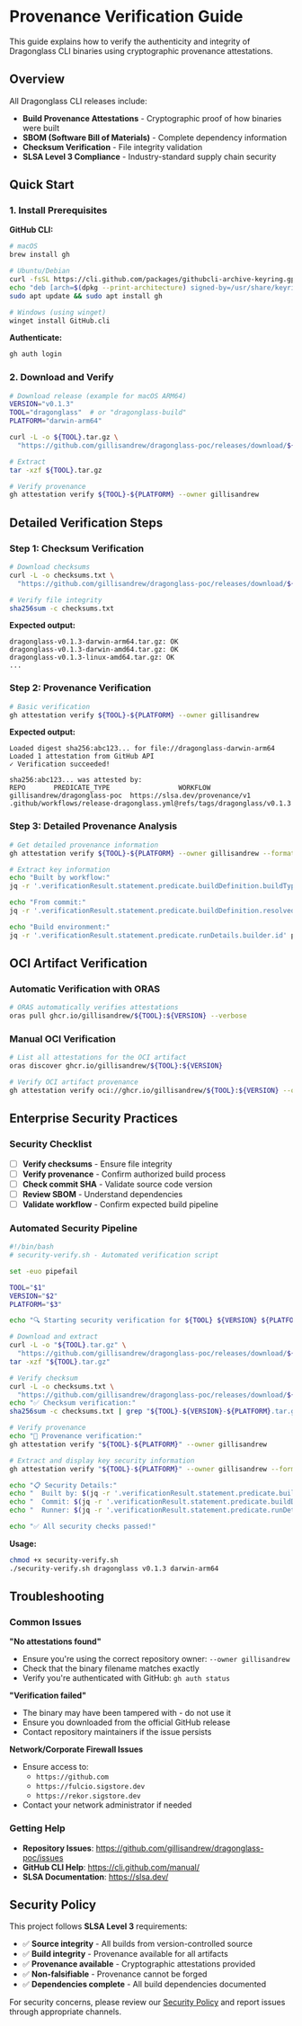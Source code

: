 # Provenance Verification Guide

This guide explains how to verify the authenticity and integrity of Dragonglass CLI binaries using cryptographic provenance attestations.

## Overview

All Dragonglass CLI releases include:

- **Build Provenance Attestations** - Cryptographic proof of how binaries were built
- **SBOM (Software Bill of Materials)** - Complete dependency information
- **Checksum Verification** - File integrity validation
- **SLSA Level 3 Compliance** - Industry-standard supply chain security

## Quick Start

### 1. Install Prerequisites

**GitHub CLI:**

```bash
# macOS
brew install gh

# Ubuntu/Debian
curl -fsSL https://cli.github.com/packages/githubcli-archive-keyring.gpg | sudo dd of=/usr/share/keyrings/githubcli-archive-keyring.gpg
echo "deb [arch=$(dpkg --print-architecture) signed-by=/usr/share/keyrings/githubcli-archive-keyring.gpg] https://cli.github.com/packages stable main" | sudo tee /etc/apt/sources.list.d/github-cli.list > /dev/null
sudo apt update && sudo apt install gh

# Windows (using winget)
winget install GitHub.cli
```

**Authenticate:**

```bash
gh auth login
```

### 2. Download and Verify

```bash
# Download release (example for macOS ARM64)
VERSION="v0.1.3"
TOOL="dragonglass"  # or "dragonglass-build"
PLATFORM="darwin-arm64"

curl -L -o ${TOOL}.tar.gz \
  "https://github.com/gillisandrew/dragonglass-poc/releases/download/${TOOL}/${VERSION}/${TOOL}-${VERSION}-${PLATFORM}.tar.gz"

# Extract
tar -xzf ${TOOL}.tar.gz

# Verify provenance
gh attestation verify ${TOOL}-${PLATFORM} --owner gillisandrew
```

## Detailed Verification Steps

### Step 1: Checksum Verification

```bash
# Download checksums
curl -L -o checksums.txt \
  "https://github.com/gillisandrew/dragonglass-poc/releases/download/${TOOL}/${VERSION}/checksums.txt"

# Verify file integrity
sha256sum -c checksums.txt
```

**Expected output:**

```
dragonglass-v0.1.3-darwin-arm64.tar.gz: OK
dragonglass-v0.1.3-darwin-amd64.tar.gz: OK
dragonglass-v0.1.3-linux-amd64.tar.gz: OK
...
```

### Step 2: Provenance Verification

```bash
# Basic verification
gh attestation verify ${TOOL}-${PLATFORM} --owner gillisandrew
```

**Expected output:**

```
Loaded digest sha256:abc123... for file://dragonglass-darwin-arm64
Loaded 1 attestation from GitHub API
✓ Verification succeeded!

sha256:abc123... was attested by:
REPO       PREDICATE_TYPE                 WORKFLOW                                   
gillisandrew/dragonglass-poc  https://slsa.dev/provenance/v1  .github/workflows/release-dragonglass.yml@refs/tags/dragonglass/v0.1.3
```

### Step 3: Detailed Provenance Analysis

```bash
# Get detailed provenance information
gh attestation verify ${TOOL}-${PLATFORM} --owner gillisandrew --format json > provenance.json

# Extract key information
echo "Built by workflow:" 
jq -r '.verificationResult.statement.predicate.buildDefinition.buildType' provenance.json

echo "From commit:"
jq -r '.verificationResult.statement.predicate.buildDefinition.resolvedDependencies[0].digest' provenance.json

echo "Build environment:"
jq -r '.verificationResult.statement.predicate.runDetails.builder.id' provenance.json
```

## OCI Artifact Verification

### Automatic Verification with ORAS

```bash
# ORAS automatically verifies attestations
oras pull ghcr.io/gillisandrew/${TOOL}:${VERSION} --verbose
```

### Manual OCI Verification

```bash
# List all attestations for the OCI artifact
oras discover ghcr.io/gillisandrew/${TOOL}:${VERSION}

# Verify OCI artifact provenance
gh attestation verify oci://ghcr.io/gillisandrew/${TOOL}:${VERSION} --owner gillisandrew
```

## Enterprise Security Practices

### Security Checklist

- [ ] **Verify checksums** - Ensure file integrity
- [ ] **Verify provenance** - Confirm authorized build process
- [ ] **Check commit SHA** - Validate source code version
- [ ] **Review SBOM** - Understand dependencies
- [ ] **Validate workflow** - Confirm expected build pipeline

### Automated Security Pipeline

```bash
#!/bin/bash
# security-verify.sh - Automated verification script

set -euo pipefail

TOOL="$1"
VERSION="$2"
PLATFORM="$3"

echo "🔍 Starting security verification for ${TOOL} ${VERSION} ${PLATFORM}"

# Download and extract
curl -L -o "${TOOL}.tar.gz" \
  "https://github.com/gillisandrew/dragonglass-poc/releases/download/${TOOL}/${VERSION}/${TOOL}-${VERSION}-${PLATFORM}.tar.gz"
tar -xzf "${TOOL}.tar.gz"

# Verify checksum
curl -L -o checksums.txt \
  "https://github.com/gillisandrew/dragonglass-poc/releases/download/${TOOL}/${VERSION}/checksums.txt"
echo "✅ Checksum verification:"
sha256sum -c checksums.txt | grep "${TOOL}-${VERSION}-${PLATFORM}.tar.gz"

# Verify provenance
echo "🔐 Provenance verification:"
gh attestation verify "${TOOL}-${PLATFORM}" --owner gillisandrew

# Extract and display key security information
gh attestation verify "${TOOL}-${PLATFORM}" --owner gillisandrew --format json > provenance.json

echo "📋 Security Details:"
echo "  Built by: $(jq -r '.verificationResult.statement.predicate.buildDefinition.buildType' provenance.json)"
echo "  Commit: $(jq -r '.verificationResult.statement.predicate.buildDefinition.resolvedDependencies[0].digest' provenance.json)"
echo "  Runner: $(jq -r '.verificationResult.statement.predicate.runDetails.builder.id' provenance.json)"

echo "✅ All security checks passed!"
```

**Usage:**

```bash
chmod +x security-verify.sh
./security-verify.sh dragonglass v0.1.3 darwin-arm64
```

## Troubleshooting

### Common Issues

**"No attestations found"**

- Ensure you're using the correct repository owner: `--owner gillisandrew`
- Check that the binary filename matches exactly
- Verify you're authenticated with GitHub: `gh auth status`

**"Verification failed"**

- The binary may have been tampered with - do not use it
- Ensure you downloaded from the official GitHub release
- Contact repository maintainers if the issue persists

**Network/Corporate Firewall Issues**

- Ensure access to:
  - `https://github.com`
  - `https://fulcio.sigstore.dev`
  - `https://rekor.sigstore.dev`
- Contact your network administrator if needed

### Getting Help

- **Repository Issues**: <https://github.com/gillisandrew/dragonglass-poc/issues>
- **GitHub CLI Help**: <https://cli.github.com/manual/>
- **SLSA Documentation**: <https://slsa.dev/>

## Security Policy

This project follows **SLSA Level 3** requirements:

- ✅ **Source integrity** - All builds from version-controlled source
- ✅ **Build integrity** - Provenance available for all artifacts  
- ✅ **Provenance available** - Cryptographic attestations provided
- ✅ **Non-falsifiable** - Provenance cannot be forged
- ✅ **Dependencies complete** - All build dependencies documented

For security concerns, please review our [Security Policy](../SECURITY.md) and report issues through appropriate channels.
